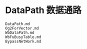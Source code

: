 # DataPath 数据通路

``` {.include}
DataPath.md
Og2ForVector.md
WbDataPath.md
WbFuBusyTable.md
BypassNetWork.md
```
